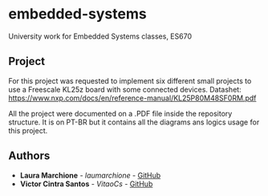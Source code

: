 # embedded-systems
University work for Embedded Systems classes, ES670

## Project
For this project was requested to implement six different small projects to use a Freescale KL25z board with some connected devices.
Datashet: https://www.nxp.com/docs/en/reference-manual/KL25P80M48SF0RM.pdf

All the project were documented on a .PDF file inside the repository structure. It is on PT-BR but it contains all the diagrams ans logics usage for this project.

## Authors
* **Laura Marchione** - *laumarchione* - [GitHub](https://github.com/laumarchione)
* **Victor Cintra Santos** - *VitaoCs* - [GitHub](https://github.com/VitaoCs)
